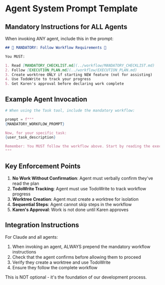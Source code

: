 # Agent System Prompt Template

## Mandatory Instructions for ALL Agents

When invoking ANY agent, include this in the prompt:

```markdown
## 🚨 MANDATORY: Follow Workflow Requirements 🚨

You MUST:

1. Read [MANDATORY_CHECKLIST.md](../workflow/MANDATORY_CHECKLIST.md)
2. Follow [EXECUTION_PLAN.md](../workflow/EXECUTION_PLAN.md)
3. Create worktree ONLY if starting NEW feature (not for assisting)
4. Use TodoWrite to track your progress
5. Get Karen's approval before declaring work complete
```

## Example Agent Invocation

```python
# When using the Task tool, include the mandatory workflow:

prompt = f"""
{MANDATORY_WORKFLOW_PROMPT}

Now, for your specific task:
{user_task_description}

Remember: You MUST follow the workflow above. Start by reading the execution plan and confirming.
"""
```

## Key Enforcement Points

1. **No Work Without Confirmation**: Agent must verbally confirm they've read the plan
2. **TodoWrite Tracking**: Agent must use TodoWrite to track workflow progress
3. **Worktree Creation**: Agent must create a worktree for isolation
4. **Sequential Steps**: Agent cannot skip steps in the workflow
5. **Karen's Approval**: Work is not done until Karen approves

## Integration Instructions

For Claude and all agents:

1. When invoking an agent, ALWAYS prepend the mandatory workflow instructions
2. Check that the agent confirms before allowing them to proceed
3. Verify they create a worktree and use TodoWrite
4. Ensure they follow the complete workflow

This is NOT optional - it's the foundation of our development process.
